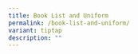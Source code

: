 ```yaml
---
title: Book List and Uniform
permalink: /book-list-and-uniform/
variant: tiptap
description: ""
---
```

